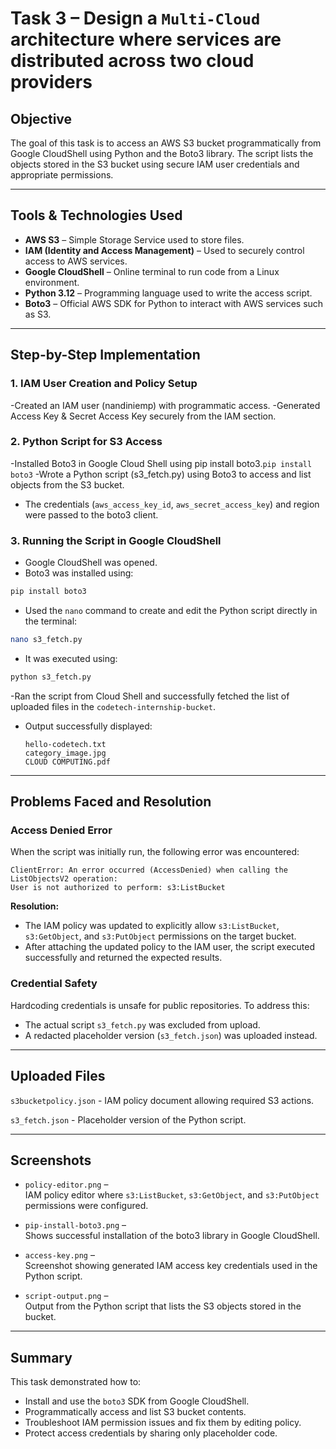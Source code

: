# Task 3 – Design a `Multi-Cloud` architecture where services are distributed across two cloud providers

## Objective

The goal of this task is to access an AWS S3 bucket programmatically from Google CloudShell using Python and the Boto3 library.
The script lists the objects stored in the S3 bucket using secure IAM user credentials and appropriate permissions. 

---

## Tools & Technologies Used

- **AWS S3** – Simple Storage Service used to store files.
- **IAM (Identity and Access Management)** – Used to securely control access to AWS services.
- **Google CloudShell** – Online terminal to run code from a Linux environment.
- **Python 3.12** – Programming language used to write the access script.
- **Boto3** – Official AWS SDK for Python to interact with AWS services such as S3.

---

## Step-by-Step Implementation

### 1. IAM User Creation and Policy Setup
-Created an IAM user (nandiniemp) with programmatic access.
-Generated Access Key & Secret Access Key securely from the IAM section.

### 2. Python Script for S3 Access
-Installed Boto3 in Google Cloud Shell using pip install boto3.`pip install boto3`
-Wrote a Python script (s3_fetch.py) using Boto3 to access and list objects from the S3 bucket.
- The credentials (`aws_access_key_id`, `aws_secret_access_key`) and region were passed to the boto3 client.

### 3. Running the Script in Google CloudShell
- Google CloudShell was opened.
- Boto3 was installed using:

```bash
pip install boto3
```
- Used the `nano` command to create and edit the Python script directly in the terminal:
  
```bash
nano s3_fetch.py
```

- It was executed using:

```bash
python s3_fetch.py
```
-Ran the script from Cloud Shell and successfully fetched the list of uploaded files in the `codetech-internship-bucket`.
- Output successfully displayed:
  ```
  hello-codetech.txt
  category_image.jpg
  CLOUD COMPUTING.pdf
  ```

---

## Problems Faced and Resolution

### Access Denied Error

When the script was initially run, the following error was encountered:

```
ClientError: An error occurred (AccessDenied) when calling the ListObjectsV2 operation:
User is not authorized to perform: s3:ListBucket
```

**Resolution:**
- The IAM policy was updated to explicitly allow `s3:ListBucket`, `s3:GetObject`, and `s3:PutObject` permissions on the target bucket.
- After attaching the updated policy to the IAM user, the script executed successfully and returned the expected results.

### Credential Safety

Hardcoding credentials is unsafe for public repositories. To address this:
- The actual script `s3_fetch.py` was excluded from upload.
- A redacted placeholder version (`s3_fetch.json`) was uploaded instead.

---

## Uploaded Files
`s3bucketpolicy.json` -
 IAM policy document allowing required S3 actions.
 
`s3_fetch.json` -
Placeholder version of the Python script.

---

## Screenshots

- `policy-editor.png` –  
  IAM policy editor where `s3:ListBucket`, `s3:GetObject`, and `s3:PutObject` permissions were configured.

- `pip-install-boto3.png` –  
  Shows successful installation of the boto3 library in Google CloudShell.

- `access-key.png` –  
  Screenshot showing generated IAM access key credentials used in the Python script.

- `script-output.png` –  
  Output from the Python script that lists the S3 objects stored in the bucket.

---

## Summary

This task demonstrated how to:
- Install and use the `boto3` SDK from Google CloudShell.
- Programmatically access and list S3 bucket contents.
- Troubleshoot IAM permission issues and fix them by editing policy.
- Protect access credentials by sharing only placeholder code.
